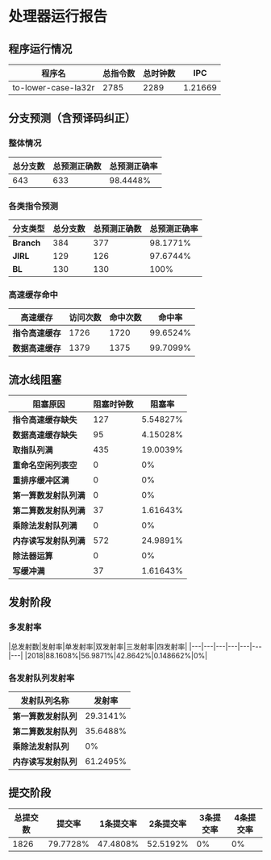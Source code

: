 # 处理器运行报告
## 程序运行情况
|程序名|总指令数|总时钟数|IPC|
|---|---|---|---|
|to-lower-case-la32r|2785|2289|1.21669|

## 分支预测（含预译码纠正）
### 整体情况
|总分支数|总预测正确数|总预测正确率|
|---|---|---|
|643|633|98.4448%|

### 各类指令预测
|分支类型|总分支数|总预测正确数|总预测正确率|
|---|---|---|---|
|**Branch**| 384 | 377 | 98.1771%|
|**JIRL**| 129 | 126 | 97.6744%|
|**BL**| 130 | 130 | 100%|

### 高速缓存命中
|高速缓存|访问次数|命中次数|命中率|
|---|---|---|---|
|**指令高速缓存**| 1726 | 1720 | 99.6524%|
|**数据高速缓存**| 1379 | 1375 | 99.7099%|
## 流水线阻塞
|阻塞原因|阻塞时钟数|阻塞率|
|---|---|---|
|**指令高速缓存缺失**| 127 | 5.54827%|
|**数据高速缓存缺失**| 95 | 4.15028%|
|**取指队列满**| 435 | 19.0039%|
|**重命名空闲列表空**|0 | 0%|
|**重排序缓冲区满**|0 | 0%|
|**第一算数发射队列满**|0 | 0%|
|**第二算数发射队列满**|37 | 1.61643%|
|**乘除法发射队列满**|0 | 0%|
|**内存读写发射队列满**|572 | 24.9891%|
|**除法器运算**|0 | 0%|
|**写缓冲满**|37 | 1.61643%|

## 发射阶段
### 多发射率
|总发射数|发射率|单发射率|双发射率|三发射率|四发射率|
|---|---|---|---|---|---|---|
|2018|88.1608%|56.9871%|42.8642%|0.148662%|0%|

### 各发射队列发射率
|发射队列名称|发射率|
|---|---|
|**第一算数发射队列**|29.3141%|
|**第二算数发射队列**|35.6488%|
|**乘除法发射队列**|0%|
|**内存读写发射队列**|61.2495%|

## 提交阶段
|总提交数|提交率|1条提交率|2条提交率|3条提交率|4条提交率|
|---|---|---|---|---|---|
|1826|79.7728%|47.4808%|52.5192%|0%|0%|
